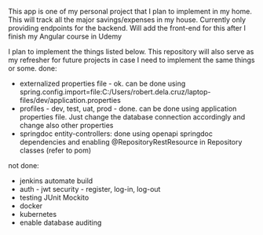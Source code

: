 This app is one of my personal project that I plan to implement in my home. This will track all the major savings/expenses in my house. Currently only providing endpoints for the backend. 
Will add the front-end for this after I finish my Angular course in Udemy

I plan to implement the things listed below. This repository will also serve as my refresher for future projects in case I need to implement the same things or some.
done:
* externalized properties file - ok. can be done using spring.config.import=file:C:/Users/robert.dela.cruz/laptop-files/dev/application.properties
* profiles - dev, test, uat, prod - done. can be done using application properties file. Just change the database connection accordingly and change also other properties
* springdoc entity-controllers: done using openapi springdoc dependencies and enabling @RepositoryRestResource in Repository classes (refer to pom)

not done:
* jenkins automate build
* auth - jwt security - register, log-in, log-out
* testing JUnit Mockito
* docker
* kubernetes
* enable database auditing
